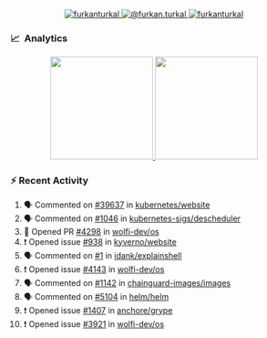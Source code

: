 <p align="center">
  <a href="https://linkedin.com/in/furkanturkal" target="blank">
    <img src="https://img.shields.io/badge/linkedin-%230077B5.svg?&style=for-the-badge&logo=linkedin&logoColor=white" alt="furkanturkal" />
  </a>
  <a href="https://medium.com/@furkan.turkal" target="blank">
    <img src="https://img.shields.io/badge/medium-%2312100E.svg?&style=for-the-badge&logo=medium&logoColor=white" alt="@furkan.turkal" />
  </a>
  <a href="https://twitter.com/furkanturkaI" target="blank">
    <img src="https://img.shields.io/badge/Twitter-1DA1F2?style=for-the-badge&logo=twitter&logoColor=white" alt="furkanturkaI" />
  </a>
</p>

### 📈 &nbsp;Analytics

<p align="center">
  <a href="https://coderstats.net/github/#Dentrax">
    <img height="180em" src="https://github-readme-stats-eight-theta.vercel.app/api?username=Dentrax&show_icons=true&theme=algolia&include_all_commits=true&count_private=true&line_height=26"/>
    <img height="180em" src="https://github-readme-stats-eight-theta.vercel.app/api/top-langs/?username=Dentrax&layout=compact&langs_count=8&theme=algolia&line_height=26"/>
  </a>
</p>

### :zap: Recent Activity

<!--START_SECTION:activity-->
1. 🗣 Commented on [#39637](https://github.com/kubernetes/website/pull/39637#issuecomment-1672097566) in [kubernetes/website](https://github.com/kubernetes/website)
2. 🗣 Commented on [#1046](https://github.com/kubernetes-sigs/descheduler/issues/1046#issuecomment-1671404278) in [kubernetes-sigs/descheduler](https://github.com/kubernetes-sigs/descheduler)
3. 💪 Opened PR [#4298](https://github.com/wolfi-dev/os/pull/4298) in [wolfi-dev/os](https://github.com/wolfi-dev/os)
4. ❗ Opened issue [#938](https://github.com/kyverno/website/issues/938) in [kyverno/website](https://github.com/kyverno/website)
5. 🗣 Commented on [#1](https://github.com/idank/explainshell/issues/1#issuecomment-1663742245) in [idank/explainshell](https://github.com/idank/explainshell)
6. ❗ Opened issue [#4143](https://github.com/wolfi-dev/os/issues/4143) in [wolfi-dev/os](https://github.com/wolfi-dev/os)
7. 🗣 Commented on [#1142](https://github.com/chainguard-images/images/pull/1142#issuecomment-1658644600) in [chainguard-images/images](https://github.com/chainguard-images/images)
8. 🗣 Commented on [#5104](https://github.com/helm/helm/issues/5104#issuecomment-1657974221) in [helm/helm](https://github.com/helm/helm)
9. ❗ Opened issue [#1407](https://github.com/anchore/grype/issues/1407) in [anchore/grype](https://github.com/anchore/grype)
10. ❗ Opened issue [#3921](https://github.com/wolfi-dev/os/issues/3921) in [wolfi-dev/os](https://github.com/wolfi-dev/os)
<!--END_SECTION:activity-->
